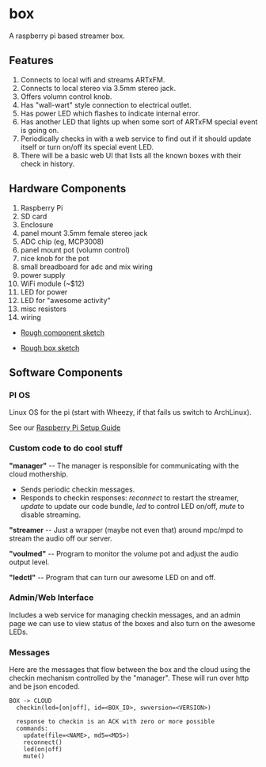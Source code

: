box
===

A raspberry pi based streamer box.


Features
--------

1.  Connects to local wifi and streams ARTxFM.
2.  Connects to local stereo via 3.5mm stereo jack.
3.  Offers volumn control knob.
4.  Has "wall-wart" style connection to electrical outlet.
5.  Has power LED which flashes to indicate internal error.
6.  Has another LED that lights up when some sort of ARTxFM
    special event is going on.
7.  Periodically checks in with a web service to find out
    if it should update itself or turn on/off its special
    event LED.
8.  There will be a basic web UI that lists all the known
    boxes with their check in history.


Hardware Components
-------------------

1.  Raspberry Pi
2.  SD card
3.  Enclosure
4.  panel mount 3.5mm female stereo jack
5.  ADC chip (eg, MCP3008)
6.  panel mount pot (volumn control)
7.  nice knob for the pot
8.  small breadboard for adc and mix wiring
9.  power supply
10.  WiFi module (~$12)
11.  LED for power
12.  LED for "awesome activity"
13.  misc resistors
14.  wiring


-  [Rough component sketch](https://www.dropbox.com/s/ken41udn5poh1pn/2013-06-24%2011.56.48.jpg)

-  [Rough box sketch](https://www.dropbox.com/s/cdnkaj802uwy8il/2013-06-24%2009.50.35.jpg)


Software Components
-------------------

### PI OS ###

Linux OS for the pi (start with Wheezy, if that fails us switch to
ArchLinux).

See our [Raspberry Pi Setup Guide](rpi-config.md)


### Custom code to do cool stuff ###

**"manager"** -- The manager is responsible for communicating with the
cloud mothership.
* Sends periodic checkin messages.
* Responds to checkin responses: _reconnect_ to restart the streamer,
  _update_ to update our code bundle, _led_ to control LED on/off,
  _mute_ to disable streaming.

**"streamer** -- Just a wrapper (maybe not even that) around mpc/mpd to
  stream the audio off our server.

**"voulmed"** -- Program to monitor the volume pot and adjust the audio
  output level.

**"ledctl"** -- Program that can turn our awesome LED on and off.


### Admin/Web Interface ###

Includes a web service for managing checkin messages, and an admin page
we can use to view status of the boxes and also turn on the awesome
LEDs.


### Messages ###

Here are the messages that flow between the box and the cloud using the
checkin mechanism controlled by the "manager". These will run over http
and be json encoded.

```
BOX -> CLOUD
  checkin(led=[on|off], id=<BOX_ID>, swversion=<VERSION>)

  response to checkin is an ACK with zero or more possible
  commands:
    update(file=<NAME>, md5=<MD5>)
    reconnect()
    led(on|off)
    mute()
```
